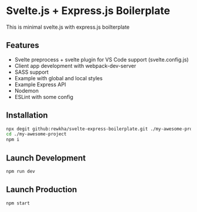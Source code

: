 # Svelte.js + Express.js Boilerplate

This is minimal svelte.js with express.js boilterplate

## Features

- Svelte preprocess + svelte plugin for VS Code support (svelte.config.js)
- Client app development with webpack-dev-server
- SASS support
- Example with global and local styles
- Example Express API
- Nodemon
- ESLint with some config

## Installation

```bash
npx degit github:rewkha/svelte-express-boilerplate.git ./my-awesome-project
cd ./my-awesome-project
npm i
```

## Launch Development

```bash
npm run dev
```

## Launch Production

```bash
npm start
```
